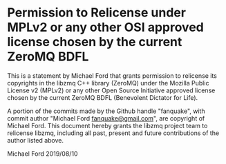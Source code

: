 # Permission to Relicense under MPLv2 or any other OSI approved license chosen by the current ZeroMQ BDFL

This is a statement by Michael Ford that grants permission to
relicense its copyrights in the libzmq C++ library (ZeroMQ) under the
Mozilla Public License v2 (MPLv2) or any other Open Source Initiative
approved license chosen by the current ZeroMQ BDFL (Benevolent
Dictator for Life).

A portion of the commits made by the Github handle "fanquake", with
commit author "Michael Ford <fanquake@gmail.com>", are
copyright of Michael Ford.  This document hereby grants the libzmq
project team to relicense libzmq, including all past, present and
future contributions of the author listed above.

Michael Ford
2019/08/10

